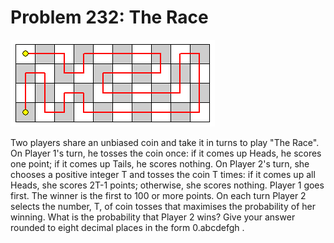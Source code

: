 # Problem 232: The Race

![p232](img/232.gif)

Two players share an unbiased coin and take it in turns to play "The
Race". On Player 1's turn, he tosses the coin once: if it comes up
Heads, he scores one point; if it comes up Tails, he scores nothing. On
Player 2's turn, she chooses a positive integer T and tosses the coin T
times: if it comes up all Heads, she scores 2T-1 points; otherwise, she
scores nothing. Player 1 goes first. The winner is the first to 100 or
more points. On each turn Player 2 selects the number, T, of coin tosses
that maximises the probability of her winning. What is the probability
that Player 2 wins? Give your answer rounded to eight decimal places in
the form 0.abcdefgh .
